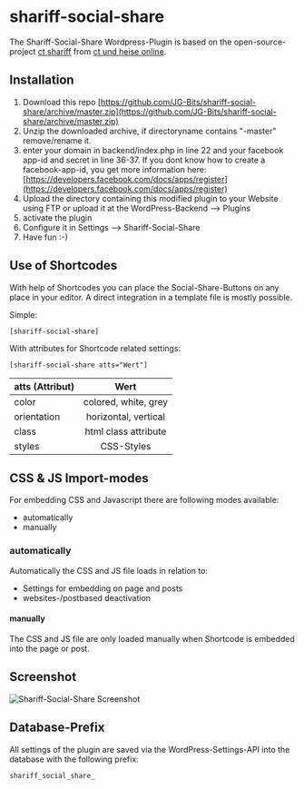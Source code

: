 shariff-social-share
====================
The Shariff-Social-Share Wordpress-Plugin is based on the open-source-project [ct shariff](https://github.com/heiseonline/shariff) from [ct und heise online](http://www.heise.de/ct/artikel/Shariff-Social-Media-Buttons-mit-Datenschutz-2467514.html).

## Installation
1. Download this repo [https://github.com/JG-Bits/shariff-social-share/archive/master.zip](https://github.com/JG-Bits/shariff-social-share/archive/master.zip)
2. Unzip the downloaded archive, if directoryname contains "-master" remove/rename it.
3. enter your domain in backend/index.php in line 22 and your facebook app-id and secret in line 36-37. If you dont know how to create a facebook-app-id, you get more information here: [https://developers.facebook.com/docs/apps/register](https://developers.facebook.com/docs/apps/register)
4. Upload the directory containing this modified plugin to your Website using FTP or upload it at the WordPress-Backend --> Plugins
5. activate the plugin
6. Configure it in Settings --> Shariff-Social-Share
7. Have fun :-)

## Use of Shortcodes
With help of Shortcodes you can place the Social-Share-Buttons on any place in your editor. A direct integration in a template file is mostly possible. 

Simple:

    [shariff-social-share]
    
With attributes for Shortcode related settings:

    [shariff-social-share atts="Wert"]
    

| atts (Attribut) | 		  Wert		 |
| :-------------- | :------------------: |
| color           | colored, white, grey |
| orientation     | horizontal, vertical |
| class           | html class attribute |
| styles          | CSS-Styles			 |


## CSS & JS Import-modes
For embedding CSS and Javascript there are following modes available:

* automatically
* manually

### automatically
Automatically the CSS and JS file loads in relation to:

* Settings for embedding on page and posts
* websites-/postbased deactivation

#### manually
The CSS and JS file are only loaded manually when Shortcode is embedded into the page or post.

## Screenshot
![Shariff-Social-Share Screenshot](https://www.jg-bits.de/wp-content/uploads/2015/07/shariff-social-share-wp-plugin-v1.1.0-e1436651371658.png)

## Database-Prefix

All settings of the plugin are saved via the WordPress-Settings-API into the database with the following prefix:

    shariff_social_share_
